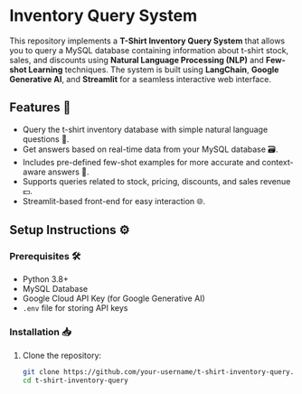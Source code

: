 # Inventory Query System 

This repository implements a **T-Shirt Inventory Query System** that allows you to query a MySQL database containing information about t-shirt stock, sales, and discounts using **Natural Language Processing (NLP)** and **Few-shot Learning** techniques. The system is built using **LangChain**, **Google Generative AI**, and **Streamlit** for a seamless interactive web interface.

## Features 🌟

- Query the t-shirt inventory database with simple natural language questions 📝.
- Get answers based on real-time data from your MySQL database 🗃️.
- Includes pre-defined few-shot examples for more accurate and context-aware answers 🤖.
- Supports queries related to stock, pricing, discounts, and sales revenue 💵.
- Streamlit-based front-end for easy interaction 🌐.

## Setup Instructions ⚙️

### Prerequisites 🛠️

- Python 3.8+
- MySQL Database
- Google Cloud API Key (for Google Generative AI)
- `.env` file for storing API keys

### Installation 📥

1. Clone the repository:
   ```bash
   git clone https://github.com/your-username/t-shirt-inventory-query.git
   cd t-shirt-inventory-query
